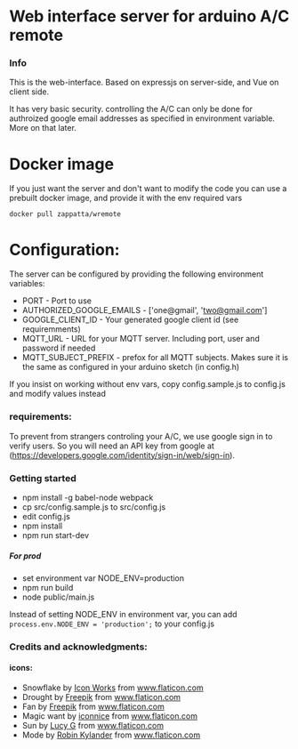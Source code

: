 # Web interface server for arduino A/C remote

### Info
This is the web-interface. Based on expressjs on server-side, and Vue on client side. 

It has very basic security. controlling the A/C can only be done for authroized google email addresses as specified in environment variable. More on that later.

# Docker image
If you just want the server and don't want to modify the code you can use a prebuilt docker image, and provide it with the env required vars 
````
docker pull zappatta/wremote
````


# Configuration:

The server can be configured by providing the following environment variables:

* PORT - Port to use 
* AUTHORIZED_GOOGLE_EMAILS - ['one@gmail', 'two@gmail.com']  
* GOOGLE_CLIENT_ID -  Your generated google client id (see requiremments)
* MQTT_URL -  URL for your MQTT server. Including port, user and password if needed
* MQTT_SUBJECT_PREFIX -  prefox for all MQTT subjects. Makes sure it is the same as configured in your arduino sketch (in config.h)

If you insist on working without env vars, copy config.sample.js to config.js and modify values instead  

### requirements:

To prevent from strangers controling your A/C, we use google sign in to verify users. So you will need an API key from google at (https://developers.google.com/identity/sign-in/web/sign-in).


### Getting started

* npm install -g babel-node webpack
* cp src/config.sample.js to src/config.js
* edit config.js
* npm install
* npm run start-dev

##### For prod 
* set environment var NODE_ENV=production
* npm run build
* node public/main.js

Instead of setting NODE_ENV in environment var, you can add 
``
    process.env.NODE_ENV = 'production';
``
to your config.js


### Credits and acknowledgments:

#### icons:
* Snowflake by [Icon Works](https://www.flaticon.com/authors/icon-works) from www.flaticon.com 
* Drought by [Freepik](https://www.flaticon.com/authors/freepik) from www.flaticon.com
* Fan by [Freepik](https://www.flaticon.com/authors/freepik) from www.flaticon.com
* Magic want by [iconnice](https://www.flaticon.com/authors/iconnice) from www.flaticon.com
* Sun by [Lucy G](https://www.flaticon.com/authors/lucy-g) from www.flaticon.com
* Mode by [Robin Kylander](https://www.flaticon.com/authors/robin-kylander) from www.flaticon.com